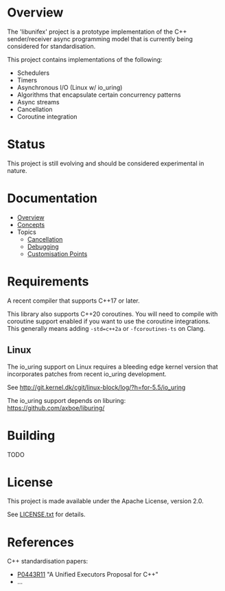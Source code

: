 # Overview

The 'libunifex' project is a prototype implementation of the C++ sender/receiver
async programming model that is currently being considered for standardisation.

This project contains implementations of the following:
* Schedulers
* Timers
* Asynchronous I/O (Linux w/ io_uring)
* Algorithms that encapsulate certain concurrency patterns
* Async streams
* Cancellation
* Coroutine integration

# Status

This project is still evolving and should be considered experimental in nature.

# Documentation

* [Overview](doc/overview.md)
* [Concepts](doc/concepts.md)
* Topics
  * [Cancellation](doc/cancellation.md)
  * [Debugging](doc/debugging.md)
  * [Customisation Points](doc/customisation_points.md)

# Requirements

A recent compiler that supports C++17 or later.

This library also supports C++20 coroutines. You will need to compile with
coroutine support enabled if you want to use the coroutine integrations.
This generally means adding `-std=c++2a` or `-fcoroutines-ts` on Clang.

## Linux

The io_uring support on Linux requires a bleeding edge kernel version
that incorporates patches from recent io_uring development.

See http://git.kernel.dk/cgit/linux-block/log/?h=for-5.5/io_uring

The io_uring support depends on liburing: https://github.com/axboe/liburing/

# Building

TODO

# License

This project is made available under the Apache License, version 2.0.

See [LICENSE.txt](license.txt) for details.

# References

C++ standardisation papers:
* [P0443R11](https://wg21.link) "A Unified Executors Proposal for C++"
* ...
